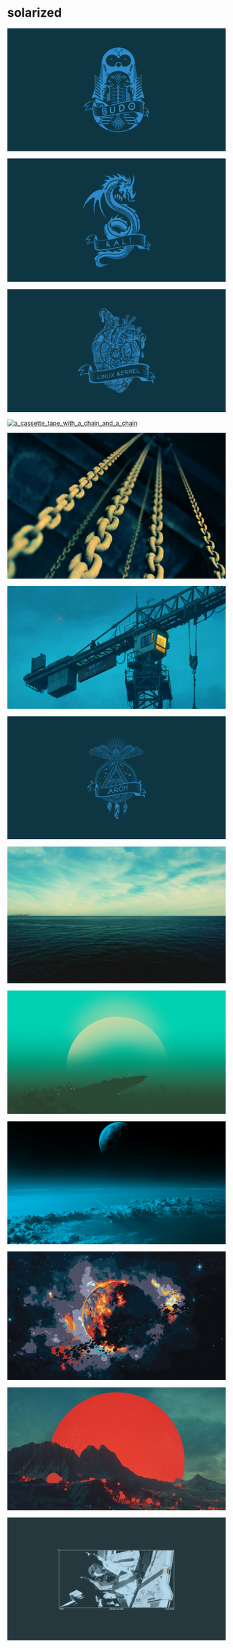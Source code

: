 # solarized

<a href="a_blue_and_white_graphic_of_a_bird.jpg"><img alt="a_blue_and_white_graphic_of_a_bird" src="a_blue_and_white_graphic_of_a_bird.jpg"></a>

<a href="a_blue_dragon_with_a_banner.jpg"><img alt="a_blue_dragon_with_a_banner" src="a_blue_dragon_with_a_banner.jpg"></a>

<a href="a_blue_drawing_of_a_heart.jpg"><img alt="a_blue_drawing_of_a_heart" src="a_blue_drawing_of_a_heart.jpg"></a>

<a href="a_cassette_tape_with_a_chain_and_a_chain.png"><img alt="a_cassette_tape_with_a_chain_and_a_chain" src="a_cassette_tape_with_a_chain_and_a_chain.png"></a>

<a href="a_chain_from_a_ceiling.jpg"><img alt="a_chain_from_a_ceiling" src="a_chain_from_a_ceiling.jpg"></a>

<a href="a_crane_with_a_light_on_top.png"><img alt="a_crane_with_a_light_on_top" src="a_crane_with_a_light_on_top.png"></a>

<a href="a_graphic_design_with_a_bird_and_feathers.png"><img alt="a_graphic_design_with_a_bird_and_feathers" src="a_graphic_design_with_a_bird_and_feathers.png"></a>

<a href="a_large_body_of_water_with_clouds_in_the_sky.jpg"><img alt="a_large_body_of_water_with_clouds_in_the_sky" src="a_large_body_of_water_with_clouds_in_the_sky.jpg"></a>

<a href="a_moon_over_a_spaceship.png"><img alt="a_moon_over_a_spaceship" src="a_moon_over_a_spaceship.png"></a>

<a href="a_planet_in_space_with_clouds.jpg"><img alt="a_planet_in_space_with_clouds" src="a_planet_in_space_with_clouds.jpg"></a>

<a href="a_planet_in_the_sky.jpg"><img alt="a_planet_in_the_sky" src="a_planet_in_the_sky.jpg"></a>

<a href="a_red_sun_over_mountains.jpg"><img alt="a_red_sun_over_mountains" src="a_red_sun_over_mountains.jpg"></a>

<a href="a_screenshot_of_a_video_game.png"><img alt="a_screenshot_of_a_video_game" src="a_screenshot_of_a_video_game.png"></a>

